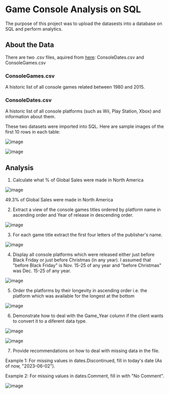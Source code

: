 # Game Console Analysis on SQL
The purpose of this project was to upload the datasests into a database on SQL and perform analytics.

## About the Data
There are two .csv files, aquired from [here](https://www.superdatascience.com/pages/sql): ConsoleDates.csv and ConsoleGames.csv

### ConsoleGames.csv
A historic list of all console games related between 1980 and 2015.

### ConsoleDates.csv
A historic list of all console platforms (such as Wii, Play Station, Xbox) and information about them.

These two datasets were imported into SQL. Here are sample images of the first 10 rows in each table:

![image](https://github.com/mhuang11/gameconsole/assets/78035136/f22946be-b42c-4d17-b51f-8fdc95ea65cb)

![image](https://github.com/mhuang11/gameconsole/assets/78035136/5b81430e-3fd0-4aa2-854d-71ca23f3b339)

## Analysis

1. Calculate what % of Global Sales were made in North America

![image](https://github.com/mhuang11/gameconsole/assets/78035136/782eb52f-c243-4fac-8ded-9804bcfa6647)

49.3% of Global Sales were made in North America

2. Extract a view of the console games titles ordered by platform name in ascending order and Year of release in descending order.

![image](https://github.com/mhuang11/gameconsole/assets/78035136/534b5d59-75a7-48c0-9c79-6a4765930951)

3. For each game title extract the first four letters of the publisher's name.

![image](https://github.com/mhuang11/gameconsole/assets/78035136/13845049-474e-40d5-aff3-11a9bf6bf3b1)

4. Display all console platforms which were released either just before Black Friday or just before Christmas (in any year).
I assumed that "before Black Friday" is Nov. 15-25 of any year and "before Christmas" was Dec. 15-25 of any year.

![image](https://github.com/mhuang11/gameconsole/assets/78035136/630c05d3-710d-44cc-87af-9c2dd0c6e59d)

5. Order the platforms by their longevity in ascending order i.e. the platform which was available for the longest at the bottom

![image](https://github.com/mhuang11/gameconsole/assets/78035136/9ffebd4e-f36e-4a08-917c-021dea8693ef)

6.  Demonstrate how to deal with the Game_Year column if the client wants to convert it to a diferent data type.

![image](https://github.com/mhuang11/gameconsole/assets/78035136/dac3447d-1098-427e-8f4b-ea1a15724a11)

![image](https://github.com/mhuang11/gameconsole/assets/78035136/489d5bef-5d57-4926-af0e-a216b4718351)

7. Provide recommendations on how to deal with missing data in the file.

Example 1: For missing values in dates.Discontinued, fill in today's date (As of now, "2023-06-02").

Example 2: For missing values in dates.Comment, fill in with "No Comment".

![image](https://github.com/mhuang11/gameconsole/assets/78035136/f8836803-1320-42f6-868e-af382565001a)

